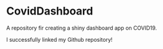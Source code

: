 # CovidDashboard

A repository fir creating a shiny dashboard app on COVID19.

I successfully linked my Github repository!
